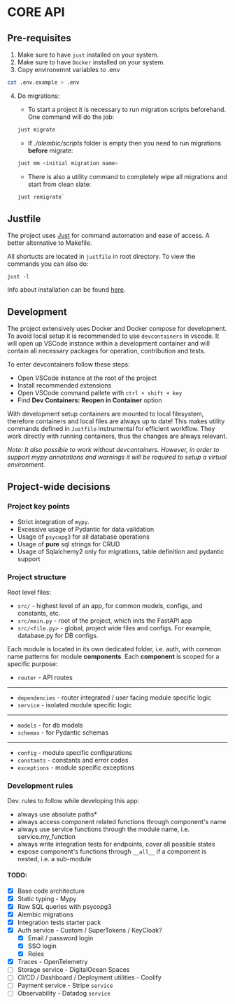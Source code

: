 # CORE API

## Pre-requisites

1. Make sure to have `just` installed on your system.
2. Make sure to have `Docker` installed on your system.
3. Copy environemnt variables to .env

```bash
cat .env.example > .env
```

4. Do migrations:

   - To start a project it is necessary to run migration scripts beforehand. One command will do the job:

   ```bash
   just migrate
   ```

   - If _./alembic/scripts_ folder is empty then you need to run migrations **before** migrate:

   ```bash
   just mm <initial migration name>
   ```

   - There is also a utility command to completely wipe all migrations and start from clean slate:

   ```bash
   just remigrate`
   ```

## Justfile

The project uses [Just](https://github.com/casey/just) for command automation and ease of access. A better alternative to Makefile.

All shortucts are located in `justfile` in root directory. To view the commands you can also do:

```shell
just -l
```

Info about installation can be found [here](https://github.com/casey/just#packages).

## Development

The project extensively uses Docker and Docker compose for development. To avoid local setup it is recommended to use `devcontainers` in vscode. It will open up VSCode instance within a development container and will contain all necessary packages for operation, contribution and tests.

To enter devcontainers follow these steps:

- Open VSCode instance at the root of the project
- Install recommended extensions
- Open VSCode command pallete with `ctrl + shift + key`
- Find **Dev Containers: Reopen in Container** option

With development setup containers are mounted to local filesystem, therefore containers and local files are always up to date! This makes utility commands defined in `Justfile` instrumental for efficient workflow. They work directly with running containers, thus the changes are always relevant.

_Note: It also possible to work without devcontainers. However, in order to support mypy annotations and warnings it will be required to setup a virtual environment._

## Project-wide decisions

### Project key points

- Strict integration of `mypy`.
- Excessive usage of Pydantic for data validation
- Usage of `psycopg3` for all database operations
- Usage of **pure** sql strings for CRUD
- Usage of Sqlalchemy2 only for migrations, table definition and pydantic support

### Project structure

Root level files:

- `src/` - highest level of an app, for common models, configs, and constants, etc.
- `src/main.py` - root of the project, which inits the FastAPI app
- `src/<file.py>` - global, project wide files and configs. For example, database.py for DB configs.

Each module is located in its own dedicated folder, i.e. auth, with common name patterns for module **components**. Each **component** is scoped for a specific purpose:

- `router` - API routes
--- 
- `dependencies` - router integrated / user facing module specific logic
- `service` - isolated module specific logic
---
- `models` - for db models
- `schemas` - for Pydantic schemas
---
- `config` - module specific configurations
- `constants` - constants and error codes
- `exceptions` - module specific exceptions


### Development rules

Dev. rules to follow while developing this app:

-  always use absolute paths*
-  always access component related functions through component's name
-  always use service functions through the module name, i.e. service.my_function
-  always write integration tests for endpoints, cover all possible states
-  expose component's functions through `__all__` if a component is nested, i.e. a sub-module 

#### TODO:

- [x] Base code architecture
- [x] Static typing - Mypy
- [x] Raw SQL queries with psycopg3
- [x] Alembic migrations
- [x] Integration tests starter pack
- [x] Auth service - Custom / SuperTokens / KeyCloak?
   - [x] Email / password login
   - [x] SSO login 
   - [x] Roles
- [x] Traces - OpenTelemetry
- [ ] Storage service - DigitalOcean Spaces
- [ ] CI/CD / Dashboard / Deployment utilities - Coolify
- [ ] Payment service - Stripe `service`
- [ ] Observability - Datadog `service`